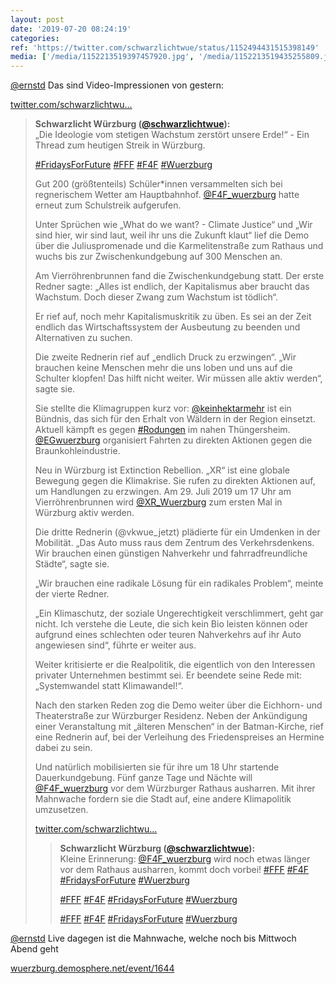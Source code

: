 ```yaml
---
layout: post
date: '2019-07-20 08:24:19'
categories: 
ref: 'https://twitter.com/schwarzlichtwue/status/1152494431515398149'
media: ['/media/1152213519397457920.jpg', '/media/1152213519435255809.jpg', '/media/1152213519913410560.jpg', '/media/1152213520378933250.jpg', '/media/1152213552205357056.jpg', '/media/1152213552805154816.jpg', '/media/1152213570123436032.jpg', '/media/1152213581905240064.jpg', '/media/1152492845254791168.jpg', '/media/1152492985352933376.jpg', '/media/1152492942667526144.jpg']
---
```

[@ernstd](https://twitter.com/ernstd) Das sind Video-Impressionen von gestern:

[twitter.com/schwarzlichtwu…](https://twitter.com/schwarzlichtwue/status/1152213542487113730)
> <b>Schwarzlicht Würzburg ([@schwarzlichtwue](https://twitter.com/schwarzlichtwue)):</b>  
>„Die Ideologie vom stetigen Wachstum zerstört unsere Erde!“ - Ein Thread zum heutigen Streik in Würzburg.  
>  
>[#FridaysForFuture](/t/fridaysforfuture) [#FFF](/t/fff) [#F4F](/t/f4f) [#Wuerzburg](/t/wuerzburg)   
>  
>Gut 200 (größtenteils) Schüler\*innen versammelten sich bei regnerischem Wetter am Hauptbahnhof. [@F4F_wuerzburg](https://twitter.com/F4F_wuerzburg) hatte erneut zum Schulstreik aufgerufen.   
>  
>Unter Sprüchen wie „What do we want? - Climate Justice“ und „Wir sind hier, wir sind laut, weil ihr uns die Zukunft klaut“ lief die Demo über die Juliuspromenade und die Karmelitenstraße zum Rathaus und wuchs bis zur Zwischenkundgebung auf 300 Menschen an.   
>  
>Am Vierröhrenbrunnen fand die Zwischenkundgebung statt. Der erste Redner sagte: „Alles ist endlich, der Kapitalismus aber braucht das Wachstum. Doch dieser Zwang zum Wachstum ist tödlich“.   
>  
>Er rief auf, noch mehr Kapitalismuskritik zu üben. Es sei an der Zeit endlich das Wirtschaftssystem der Ausbeutung zu beenden und Alternativen zu suchen.  
>  
>Die zweite Rednerin rief auf „endlich Druck zu erzwingen“. „Wir brauchen keine Menschen mehr die uns loben und uns auf die Schulter klopfen! Das hilft nicht weiter. Wir müssen alle aktiv werden“, sagte sie.  
>  
>Sie stellte die Klimagruppen kurz vor: [@keinhektarmehr](https://twitter.com/keinhektarmehr) ist ein Bündnis, das sich für den Erhalt von Wäldern in der Region einsetzt. Aktuell kämpft es gegen [#Rodungen](/t/rodungen) im nahen Thüngersheim. [@EGwuerzburg](https://twitter.com/EGwuerzburg) organisiert Fahrten zu direkten Aktionen gegen die Braunkohleindustrie.  
>  
>Neu in Würzburg ist Extinction Rebellion. „XR“ ist eine globale Bewegung gegen die Klimakrise. Sie rufen zu direkten Aktionen auf, um Handlungen zu erzwingen. Am 29. Juli 2019 um 17 Uhr am Vierröhrenbrunnen wird [@XR_Wuerzburg](https://twitter.com/XR_Wuerzburg) zum ersten Mal in Würzburg aktiv werden.  
>  
>Die dritte Rednerin (@vkwue_jetzt) plädierte für ein Umdenken in der Mobilität. „Das Auto muss raus dem Zentrum des Verkehrsdenkens. Wir brauchen einen günstigen Nahverkehr und fahrradfreundliche Städte“, sagte sie.  
>  
>„Wir brauchen eine radikale Lösung für ein radikales Problem“, meinte der vierte Redner.  
>  
>„Ein Klimaschutz, der soziale Ungerechtigkeit verschlimmert, geht gar nicht. Ich verstehe die Leute, die sich kein Bio leisten können oder aufgrund eines schlechten oder teuren Nahverkehrs auf ihr Auto angewiesen sind“, führte er weiter aus.  
>  
>Weiter kritisierte er die Realpolitik, die eigentlich von den Interessen privater Unternehmen bestimmt sei. Er beendete seine Rede mit: „Systemwandel statt Klimawandel!“.  
>  
>Nach den starken Reden zog die Demo weiter über die Eichhorn- und Theaterstraße zur Würzburger Residenz. Neben der Ankündigung einer Veranstaltung mit „älteren Menschen“ in der Batman-Kirche, rief eine Rednerin auf, bei der Verleihung des Friedenspreises an Hermine dabei zu sein.  
>  
>Und natürlich mobilisierten sie für ihre um 18 Uhr startende Dauerkundgebung. Fünf ganze Tage und Nächte will [@F4F_wuerzburg](https://twitter.com/F4F_wuerzburg) vor dem Würzburger Rathaus ausharren. Mit ihrer Mahnwache fordern sie die Stadt auf, eine andere Klimapolitik umzusetzen.  
>  
>[twitter.com/schwarzlichtwu…](https://twitter.com/schwarzlichtwue/status/1152493166739804161)  
>> <b>Schwarzlicht Würzburg ([@schwarzlichtwue](https://twitter.com/schwarzlichtwue)):</b>    
>>Kleine Erinnerung: [@F4F_wuerzburg](https://twitter.com/F4F_wuerzburg) wird noch etwas länger vor dem Rathaus  ausharren, kommt doch vorbei! [#FFF](/t/fff) [#F4F](/t/f4f) [#FridaysForFuture](/t/fridaysforfuture) [#Wuerzburg](/t/wuerzburg)     
>>    
>>[#FFF](/t/fff) [#F4F](/t/f4f) [#FridaysForFuture](/t/fridaysforfuture) [#Wuerzburg](/t/wuerzburg)     
>>    
>>[#FFF](/t/fff) [#F4F](/t/f4f) [#FridaysForFuture](/t/fridaysforfuture) [#Wuerzburg](/t/wuerzburg)     
>  
>  



[@ernstd](https://twitter.com/ernstd) Live dagegen ist die Mahnwache, welche noch bis Mittwoch Abend geht

[wuerzburg.demosphere.net/event/1644](https://wuerzburg.demosphere.net/event/1644)